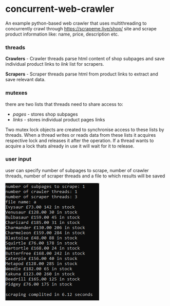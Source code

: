 # concurrent-web-crawler

An example python-based web crawler that uses multithreading to concurrently crawl through https://scrapeme.live/shop/ site and scrape product information like: name, price, description etc.

### threads

**Crawlers** - Crawler threads parse html content of shop subpages and save individual product links to *link* list for scrapers.

**Scrapers** - Scraper threads parse html from product links to extract and save relevant data.

### mutexes

there are two lists that threads need to share access to:

* *pages* - stores shop subpages
* *links* - stores individual product pages links

Two mutex lock objects are created to synchronise access to these lists by threads. When a thread writes or reads data from these lists it acquires respective lock and releases it after the operation. If a thread wants to acquire a lock thats already in use it will wait for it to release.

### user input

user can specify number of subpages to scrape, number of crawler threads, number of scraper threads and a file to which results will be saved

![Alt text](example.png)
